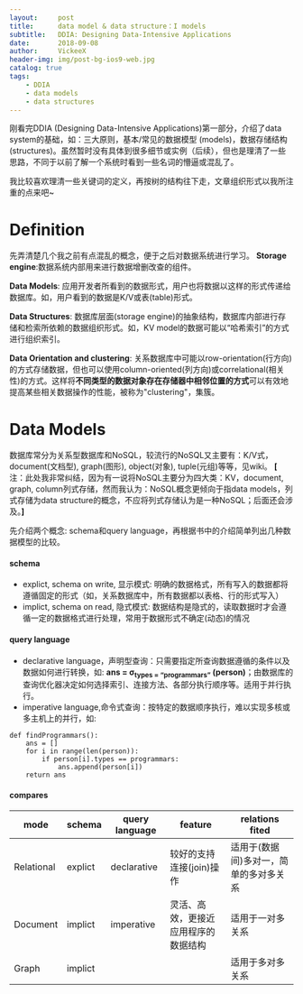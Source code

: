 ```yaml
---
layout:     post
title:      data model & data structure：I models
subtitle:   DDIA: Designing Data-Intensive Applications
date:       2018-09-08
author:     VickeeX
header-img: img/post-bg-ios9-web.jpg
catalog: true
tags:
    - DDIA
    - data models
    - data structures
---
```



刚看完DDIA (Designing Data-Intensive Applications)第一部分，介绍了data system的基础，如：三大原则，基本/常见的数据模型 (models)，数据存储结构 (structures)。虽然暂时没有具体到很多细节或实例（后续），但也是理清了一些思路，不同于以前了解一个系统时看到一些名词的懵逼或混乱了。

我比较喜欢理清一些关键词的定义，再按树的结构往下走，文章组织形式以我所注重的点来吧~

# Definition
先弄清楚几个我之前有点混乱的概念，便于之后对数据系统进行学习。
**Storage engine**:数据系统内部用来进行数据增删改查的组件。

**Data Models**: 应用开发者所看到的数据形式，用户也将数据以这样的形式传递给数据库。如，用户看到的数据是K/V或表(table)形式。

**Data Structures**: 数据库层面(storage engine)的抽象结构，数据库内部进行存储和检索所依赖的数据组织形式。如，KV model的数据可能以“哈希索引”的方式进行组织索引。

**Data Orientation and clustering**: 关系数据库中可能以row-orientation(行方向)的方式存储数据，但也可以使用column-oriented(列方向)或correlational(相关性)的方式。这样将**不同类型的数据对象存在存储器中相邻位置的方式**可以有效地提高某些相关数据操作的性能，被称为"clustering"，集簇。

# Data Models
数据库常分为关系型数据库和NoSQL，较流行的NoSQL又主要有：K/V式，document(文档型), graph(图形), object(对象), tuple(元组)等等，见wiki。
**[** 注：此处我非常纠结，因为有一说将NoSQL主要分为四大类：KV，document, graph, column列式存储，然而我认为：NoSQL概念更倾向于指data models，列式存储为data structure的概念，不应将列式存储认为是一种NoSQL；后面还会涉及。**]**

先介绍两个概念: schema和query language，再根据书中的介绍简单列出几种数据模型的比较。

#### schema
   * explict, schema on write, 显示模式: 明确的数据格式，所有写入的数据都将遵循固定的形式（如，关系数据库中，所有数据都以表格、行的形式写入）
   * implict, schema on read, 隐式模式: 数据结构是隐式的，读取数据时才会遵循一定的数据格式进行处理，常用于数据形式不确定(动态)的情况

#### query language
   * declarative language，声明型查询：只需要指定所查询数据遵循的条件以及数据如何进行转换，如: **ans = σ<sub>types = “programmars”</sub> (person)**；由数据库的查询优化器决定如何选择索引、连接方法、各部分执行顺序等。适用于并行执行。
   * imperative language,命令式查询：按特定的数据顺序执行，难以实现多核或多主机上的并行，如:
```
def findProgrammars():
    ans = []
    for i in range(len(person)):
        if person[i].types == programmars:
            ans.append(person[i])
    return ans
```
#### compares

| mode | schema | query language | feature | relations fited |
| ------ | ------ | ------ | ------ | ----- |
| Relational | explict | declarative | 较好的支持连接(join)操作 | 适用于(数据间)多对一，简单的多对多关系 |
| Document | implict | imperative | 灵活、高效，更接近应用程序的数据结构 | 适用于一对多关系 |
| Graph | implict |  |  | 适用于多对多关系 |

